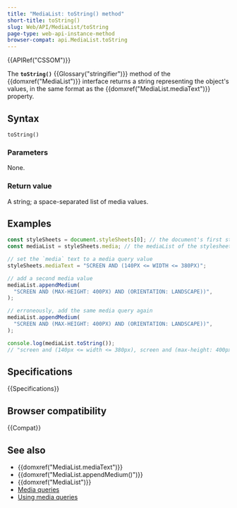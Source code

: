 ```yaml
---
title: "MediaList: toString() method"
short-title: toString()
slug: Web/API/MediaList/toString
page-type: web-api-instance-method
browser-compat: api.MediaList.toString
---
```


{{APIRef("CSSOM")}}

The **`toString()`** {{Glossary("stringifier")}} method of the {{domxref("MediaList")}} interface returns a string representing the object's values, in the same format as the {{domxref("MediaList.mediaText")}} property.

## Syntax

```js-nolint
toString()
```

### Parameters

None.

### Return value

A string; a space-separated list of media values.

## Examples

```js
const styleSheets = document.styleSheets[0]; // the document's first stylesheet
const mediaList = styleSheets.media; // the mediaList of the stylesheet

// set the `media` text to a media query value
styleSheets.mediaText = "SCREEN AND (140PX <= WIDTH <= 380PX)";

// add a second media value
mediaList.appendMedium(
  "SCREEN AND (MAX-HEIGHT: 400PX) AND (ORIENTATION: LANDSCAPE))",
);

// erroneously, add the same media query again
mediaList.appendMedium(
  "SCREEN AND (MAX-HEIGHT: 400PX) AND (ORIENTATION: LANDSCAPE))",
);

console.log(mediaList.toString());
// "screen and (140px <= width <= 380px), screen and (max-height: 400px) and (orientation: landscape)"
```

## Specifications

{{Specifications}}

## Browser compatibility

{{Compat}}

## See also

- {{domxref("MediaList.mediaText")}}
- {{domxref("MediaList.appendMedium()")}}
- {{domxref("MediaList")}}
- [Media queries](/en-US/docs/Web/CSS/CSS_media_queries)
- [Using media queries](/en-US/docs/Web/CSS/CSS_media_queries/Using_media_queries)

